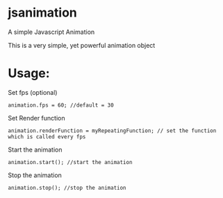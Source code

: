 # jsanimation
A simple Javascript Animation

This is a very simple, yet powerful animation object

# Usage:

Set fps (optional)
```
animation.fps = 60; //default = 30 
```
Set Render function 
```
animation.renderFunction = myRepeatingFunction; // set the function which is called every fps
```
Start the animation

```
animation.start(); //start the animation
```

Stop the animation
```
animation.stop(); //stop the animation
```
